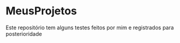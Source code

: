 # MeusProjetos

Este repositório tem alguns testes feitos por mim e registrados para posterioridade
